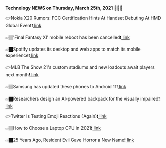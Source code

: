 <b>Technology NEWS on Thursday, March 25th, 2021</b> 📡📡📡 

👉Nokia X20 Rumors: FCC Certification Hints At Handset Debuting At HMD Global Event❗️<a href='https://techblock.club/?p=10878'> link</a>

👉🏽'Final Fantasy XI' mobile reboot has been cancelled❗️<a href='https://techblock.club/?p=10880'> link</a>

👉🏿Spotify updates its desktop and web apps to match its mobile experience❗️<a href='https://techblock.club/?p=10882'> link</a>

👉MLB The Show 21's custom stadiums and new loadouts await players next month❗️<a href='https://techblock.club/?p=10884'> link</a>

👉🏽Samsung has updated these phones to Android 11❗️<a href='https://techblock.club/?p=10886'> link</a>

👉🏿Researchers design an AI-powered backpack for the visually impaired❗️<a href='https://techblock.club/?p=10888'> link</a>

👉Twitter Is Testing Emoji Reactions (Again)❗️<a href='https://techblock.club/?p=10890'> link</a>

👉🏽How to Choose a Laptop CPU in 2021❗️<a href='https://techblock.club/?p=10892'> link</a>

👉🏿25 Years Ago, Resident Evil Gave Horror a New Name❗️<a href='https://techblock.club/?p=10894'> link</a>

